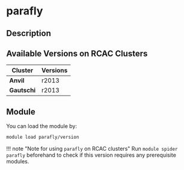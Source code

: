# parafly

## Description


## Available Versions on RCAC Clusters
|Cluster|Versions|
|---|---|
|**Anvil**|r2013|
|**Gautschi**|r2013|

## Module
You can load the module by:

```bash
module load parafly/version
```

!!! note "Note for using `parafly` on RCAC clusters"
    Run `module spider parafly` beforehand to check if this version requires any prerequisite modules.

